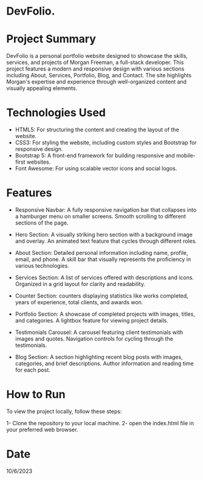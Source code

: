 # DevFolio.

# Project Summary
DevFolio is a personal portfolio website designed to showcase the skills, services, and projects of Morgan Freeman, a full-stack developer. This project features a modern and responsive design with various sections including About, Services, Portfolio, Blog, and Contact. The site highlights Morgan's expertise and experience through well-organized content and visually appealing elements.

# Technologies Used
- HTML5: For structuring the content and creating the layout of the website.
- CSS3: For styling the website, including custom styles and Bootstrap for responsive design.
- Bootstrap 5: A front-end framework for building responsive and mobile-first websites.
- Font Awesome: For using scalable vector icons and social logos.

# Features

- Responsive Navbar:
A fully responsive navigation bar that collapses into a hamburger menu on smaller screens.
Smooth scrolling to different sections of the page.

- Hero Section:
A visually striking hero section with a background image and overlay.
An animated text feature that cycles through different roles.

- About Section:
Detailed personal information including name, profile, email, and phone.
A skill bar that visually represents the proficiency in various technologies.

- Services Section:
A list of services offered with descriptions and icons.
Organized in a grid layout for clarity and readability.

- Counter Section:
counters displaying statistics like works completed, years of experience, total clients, and awards won.

- Portfolio Section:
A showcase of completed projects with images, titles, and categories.
A lightbox feature for viewing project details.

- Testimonials Carousel:
A carousel featuring client testimonials with images and quotes.
Navigation controls for cycling through the testimonials.

- Blog Section:
A section highlighting recent blog posts with images, categories, and brief descriptions.
Author information and reading time for each post.

# How to Run
To view the project locally, follow these steps:

1- Clone the repository to your local machine.
2- open the index.html file in your preferred web browser.


# Date
10/6/2023 